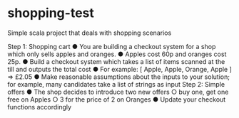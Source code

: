 # shopping-test
Simple scala project that deals with shopping scenarios

Step 1: Shopping cart
● You are building a checkout system for a shop which only sells apples and
oranges.
● Apples cost 60p and oranges cost 25p.
● Build a checkout system which takes a list of items scanned at the till and outputs
the total cost
● For example: [ Apple, Apple, Orange, Apple ] => £2.05
● Make reasonable assumptions about the inputs to your solution; for example, many
candidates take a list of strings as input
Step 2: Simple offers
● The shop decides to introduce two new offers
○ buy one, get one free on Apples
○ 3 for the price of 2 on Oranges
● Update your checkout functions accordingly

